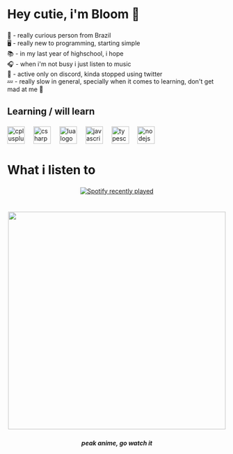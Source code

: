<h1 align="left">Hey cutie, i'm Bloom 👋</h1>

###

<p align="left">🧠 - really curious person from Brazil<br>🖥 - really new to programming, starting simple<br>📚 - in my last year of highschool, i hope<br>🎧 - when i'm not busy i just listen to music<br>📛 - active only on discord, kinda stopped using twitter<br>💤 - really slow in general, specially when it comes to learning, don't get mad at me 🙏</p>

###

<h2 align="left">Learning / will learn</h2>

###

<div align="left">
  <img src="https://cdn.jsdelivr.net/gh/devicons/devicon/icons/cplusplus/cplusplus-original.svg" height="40" alt="cplusplus logo"  />
  <img width="12" />
  <img src="https://cdn.jsdelivr.net/gh/devicons/devicon/icons/csharp/csharp-original.svg" height="40" alt="csharp logo"  />
  <img width="12" />
  <img src="https://cdn.jsdelivr.net/gh/devicons/devicon/icons/lua/lua-original.svg" height="40" alt="lua logo"  />
  <img width="12" />
  <img src="https://cdn.jsdelivr.net/gh/devicons/devicon/icons/javascript/javascript-original.svg" height="40" alt="javascript logo"  />
  <img width="12" />
  <img src="https://cdn.jsdelivr.net/gh/devicons/devicon/icons/typescript/typescript-original.svg" height="40" alt="typescript logo"  />
  <img width="12" />
  <img src="https://cdn.jsdelivr.net/gh/devicons/devicon/icons/nodejs/nodejs-original.svg" height="40" alt="nodejs logo"  />
</div>

###

<h1 align="left">What i listen to</h1>

###

<div align="center">
  <a href="https://open.spotify.com/user/du5t3olhif2p7u3xc6w9e92ne">
    <img src="https://spotify-recently-played-readme.vercel.app/api?user=du5t3olhif2p7u3xc6w9e92ne&count=1" alt="Spotify recently played"  />
  </a>
</div>

###

<h1 align="left"></h1>

###

<div align="center">
  <img height="500" src="https://images.alphacoders.com/128/thumb-1920-1289646.png"  />
</div>

###

<h5 align="center">peak anime, go watch it</h5>

###
